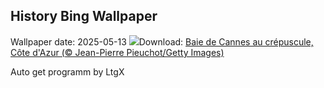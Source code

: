 ## History Bing Wallpaper
Wallpaper date: 2025-05-13
![](https://www.bing.com/th?id=OHR.CannesFilmFestival_FR-FR6520718255_UHD.jpg&w=1000)Download: [Baie de Cannes au crépuscule, Côte d'Azur (© Jean-Pierre Pieuchot/Getty Images)](https://www.bing.com/th?id=OHR.CannesFilmFestival_FR-FR6520718255_UHD.jpg)

Auto get programm by LtgX
